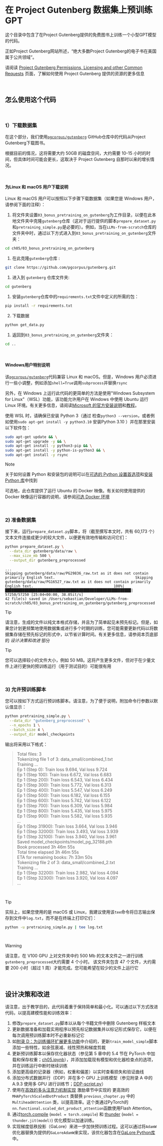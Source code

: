 # 在 Project Gutenberg 数据集上预训练 GPT

这个目录中包含了在Project Gutenberg提供的免费图书上训练一个小型GPT模型的代码。

正如Project Gutenberg网站所述，“绝大多数Project Gutenberg的电子书在美国属于公共领域”。


请阅读 [Project Gutenberg Permissions, Licensing and other Common Requests](https://www.gutenberg.org/policy/permission.html) 页面，了解如何使用 Project Gutenberg 提供的资源的更多信息

&nbsp;
## 怎么使用这个代码

&nbsp;

### 1）下载数据集


在这个部分，我们使用[`pgcorpus/gutenberg`](https://github.com/pgcorpus/gutenberg) GitHub仓库中的代码从Project Gutenberg下载图书。


根据目前的情况，这将需要大约 50GB 的磁盘空间，大约需要 10-15 小时的时间，但具体时间可能会更长，这取决于 Project Gutenberg 自那时以来的增长情况。

&nbsp;
#### 为Linux 和 macOS 用户下载说明


Linux 和 macOS 用户可以按照以下步骤下载数据集（如果您是 Windows 用户，请参阅下面的注释）：

1. 将文件夹设置`03_bonus_pretraining_on_gutenberg`为工作目录，以便在此本地文件夹中克隆`gutenberg`仓库（这对于运行提供的脚本`prepare_dataset.py`和`pretraining_simple.py`是必要的）。例如，当在`LLMs-from-scratch`仓库的文件夹中时，通过以下方式进入到`03_bonus_pretraining_on_gutenberg`文件夹：
```bash
cd ch05/03_bonus_pretraining_on_gutenberg
```

1. 在此克隆`gutenberg`仓库 :
```bash
git clone https://github.com/pgcorpus/gutenberg.git
```

1. 进入到 `gutenberg` 仓库文件夹:
```bash
cd gutenberg
```

1. 安装`gutenberg`仓库中的`requirements.txt`文件中定义的所需的包：
```bash
pip install -r requirements.txt
```

2. 下载数据
```bash
python get_data.py
```

1. 返回到`03_bonus_pretraining_on_gutenberg`文件夹：
```bash
cd ..
```

&nbsp;
#### Windows用户特别说明


该[`pgcorpus/gutenberg`](https://github.com/pgcorpus/gutenberg)代码兼容 Linux 和 macOS。但是，Windows 用户必须进行一些小调整，例如添加`shell=True`调用`subprocess`并替换`rsync`

另外，在 Windows 上运行此代码的更简单的方法是使用"Windows Subsystem for Linux"（WSL）功能，该功能允许用户在 Windows 中使用 Ubuntu 运行 Linux 环境。有关更多信息，请阅读[Microsoft 的官方安装说明](https://learn.microsoft.com/en-us/windows/wsl/install)和[教程](https://learn.microsoft.com/en-us/training/modules/wsl-introduction/)。

使用 WSL 时，请确保已安装 Python 3（通过 检查`python3 --version`，或者例如使用`sudo apt-get install -y python3.10` 安装Python 3.10 ）并在那里安装以下软件包：

```bash
sudo apt-get update && \
sudo apt-get upgrade -y && \
sudo apt-get install -y python3-pip && \
sudo apt-get install -y python-is-python3 && \
sudo apt-get install -y rsync
```

> [!NOTE]
>关于如何设置 Python 和安装包的说明可以在[可选的 Python 设置首选项](../../setup/01_optional-python-setup-preferences/README.md)和[安装 Python 库](../../setup/02_installing-python-libraries/README.md)中找到
> 
> 可选地，此仓库提供了运行 Ubuntu 的 Docker 映像。有关如何使用提供的 Docker 映像运行容器的说明，请参阅[可选 Docker 环境](../../setup/03_optional-docker-environment/README.md)

&nbsp;
### 2) 准备数据集

接下来，运行`prepare_dataset.py`脚本，将（截至撰写本文时，共有 60,173 个）文本文件连接成更少的较大文件，以便更有效地传输和访问它们：

```bash
python prepare_dataset.py \
  --data_dir gutenberg/data/raw \
  --max_size_mb 500 \
  --output_dir gutenberg_preprocessed
```

```
...
Skipping gutenberg/data/raw/PG29836_raw.txt as it does not contain primarily English text.                                     Skipping gutenberg/data/raw/PG16527_raw.txt as it does not contain primarily English text.                                     100%|██████████████████████████████████████████████████████████| 57250/57250 [25:04<00:00, 38.05it/s]
42 file(s) saved in /Users/sebastian/Developer/LLMs-from-scratch/ch05/03_bonus_pretraining_on_gutenberg/gutenberg_preprocessed
```


> [!TIP] 
> 请注意，生成的文件以纯文本格式存储，并且为了简单起见未预先标记。但是，如果您计划更频繁地使用数据集或进行多个时期的训练，您可能需要更新代码以将数据集存储在预先标记的形式中，以节省计算时间。有关更多信息，请参阅本页底部的 *设计决策和改进* 部分

> [!TIP]
> 您可以选择较小的文件大小，例如 50 MB。这将产生更多文件，但对于在少量文件上进行更快的预训练运行（用于测试目的）可能很有用


&nbsp;
### 3) 允许预训练脚本

您可以按如下方式运行预训练脚本。请注意，为了便于说明，附加命令行参数以默认值显示：

```bash
python pretraining_simple.py \
  --data_dir "gutenberg_preprocessed" \
  --n_epochs 1 \
  --batch_size 4 \
  --output_dir model_checkpoints
```

输出将采用以下格式：

> Total files: 3  
> Tokenizing file 1 of 3: data_small/combined_1.txt  
> Training ...  
> Ep 1 (Step 0): Train loss 9.694, Val loss 9.724  
> Ep 1 (Step 100): Train loss 6.672, Val loss 6.683  
> Ep 1 (Step 200): Train loss 6.543, Val loss 6.434  
> Ep 1 (Step 300): Train loss 5.772, Val loss 6.313  
> Ep 1 (Step 400): Train loss 5.547, Val loss 6.249  
> Ep 1 (Step 500): Train loss 6.182, Val loss 6.155  
> Ep 1 (Step 600): Train loss 5.742, Val loss 6.122  
> Ep 1 (Step 700): Train loss 6.309, Val loss 5.984  
> Ep 1 (Step 800): Train loss 5.435, Val loss 5.975  
> Ep 1 (Step 900): Train loss 5.582, Val loss 5.935  
> ...  
> Ep 1 (Step 31900): Train loss 3.664, Val loss 3.946  
> Ep 1 (Step 32000): Train loss 3.493, Val loss 3.939  
> Ep 1 (Step 32100): Train loss 3.940, Val loss 3.961  
> Saved model_checkpoints/model_pg_32188.pth  
> Book processed 3h 46m 55s   
> Total time elapsed 3h 46m 55s   
> ETA for remaining books: 7h 33m 50s  
> Tokenizing file 2 of 3: data_small/combined_2.txt  
> Training ...  
> Ep 1 (Step 32200): Train loss 2.982, Val loss 4.094  
> Ep 1 (Step 32300): Train loss 3.920, Val loss 4.097  
> ...


&nbsp;
> [!TIP] 
> 实际上，如果您使用的是 macOS 或 Linux，我建议使用该`tee`命令将日志输出保存到文件中`log.txt`，而不是在终端上打印它们：

```bash
python -u pretraining_simple.py | tee log.txt
```

&nbsp;
> [!WARNING]  
> 请注意，在 V100 GPU 上对文件夹中约 500 Mb 的文本文件之一进行训练`gutenberg_preprocessed`大约需要 4 个小时。
> 该文件夹包含 47 个文件，大约需要 200 小时（超过 1 周）才能完成。您可能希望在较少的文件上运行它


&nbsp;
## 设计决策和改进

请注意，出于教学目的，此代码着重于保持简单和最小化。可以通过以下方式改进代码，以提高建模性能和训练效率：

1. 修改`prepare_dataset.py`脚本以从每个书籍文件中删除 Gutenberg 样板文本
2. 更新数据准备和加载实用程序以预先标记数据集并以标记形式保存它，以便在每次调用预训练脚本时不必重新标记它
3. 如[附录 D：为训练循环扩展更多功能](../../appendix-D/01_main-chapter-code/appendix-D.ipynb)中介绍的，更新`train_model_simple`脚本添加一些特性，如余弦衰减、线性预热和梯度剪裁
4. 更新预训练脚本以保存优化器状态（参见第 5 章中的 5.4 节在 PyTorch 中加载和保存权重；[ch05.ipynb](../../ch05/01_main-chapter-code/ch05.ipynb)），并添加加载现有模型和优化器检查点的选项，并在训练运行中断时继续训练
5. 添加更高级的记录器（例如，权重和偏差）以实时查看损失和验证曲线
6. 添加分布式数据并行（DDP）并在多个 GPU 上训练模型（参见附录 A 中的A.9.3 使用多 GPU 进行训练节；[DDP-script.py](../../appendix-A/01_main-chapter-code/DDP-script.py)）
7. 使用在[高效的多头注意力机制实现](../../ch03/02_bonus_efficient-multihead-attention/mha-implementations.ipynb) 激励章节中实现的 更高效的 `MHAPyTorchScaledDotProduct` 类替换 `previous_chapter.py` 中的 `MultiheadAttention` 类，以提高效率。这个类通过PyTorch的 `nn.functional.scaled_dot_product_attention`函数使用Flash Attention。
8. 通过[torch.compile](https://pytorch.org/tutorials/intermediate/torch_compile_tutorial.html) (`model = torch.compile`) 和 [thunder](https://github.com/Lightning-AI/lightning-thunder) (`model = thunder.jit(model)`) 优化模型以加速训练。
9.  实现梯度低秩投影（GaLore）来进一步加快预训练过程。这可以通过将`AdamW`优化器替换为提供的`GaLoreAdamW`来实现，该优化器包含在[GaLore Python库](https://github.com/jiaweizzhao/GaLore)中。
